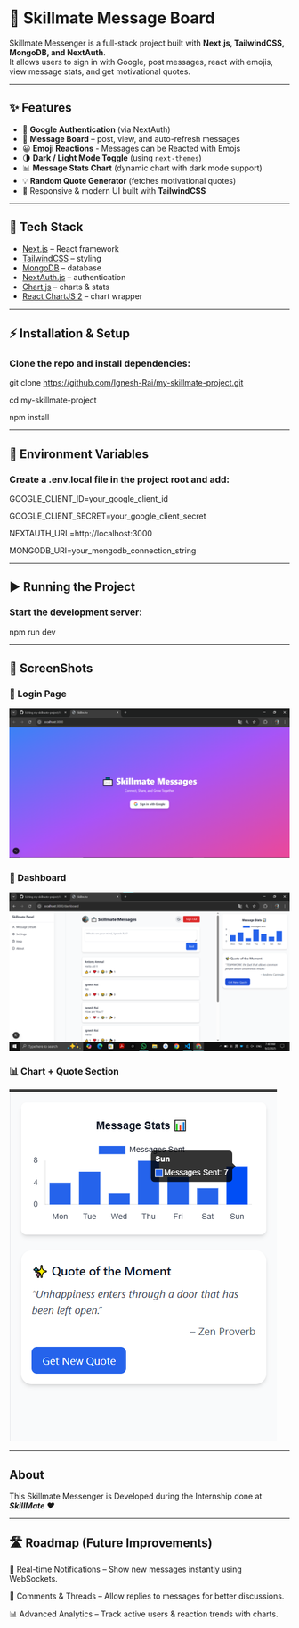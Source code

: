 # 📨 Skillmate Message Board

Skillmate Messenger is a full-stack project built with **Next.js, TailwindCSS, MongoDB, and NextAuth**.  
It allows users to sign in with Google, post messages, react with emojis, view message stats, and get motivational quotes.

---

## ✨ Features

- 🔑 **Google Authentication** (via NextAuth)  
- 📝 **Message Board** – post, view, and auto-refresh messages  
- 😀 **Emoji Reactions** - Messages can be Reacted with Emojs  
- 🌗 **Dark / Light Mode Toggle** (using `next-themes`)  
- 📊 **Message Stats Chart** (dynamic chart with dark mode support)  
- 💡 **Random Quote Generator** (fetches motivational quotes)  
- 📱 Responsive & modern UI built with **TailwindCSS**  

---

## 🚀 Tech Stack

- [Next.js](https://nextjs.org/) – React framework  
- [TailwindCSS](https://tailwindcss.com/) – styling  
- [MongoDB](https://www.mongodb.com/) – database  
- [NextAuth.js](https://next-auth.js.org/) – authentication  
- [Chart.js](https://www.chartjs.org/) – charts & stats  
- [React ChartJS 2](https://react-chartjs-2.js.org/) – chart wrapper  

---

## ⚡ Installation & Setup

### Clone the repo and install dependencies:

git clone https://github.com/Ignesh-Rai/my-skillmate-project.git

cd my-skillmate-project

npm install

---

## 🔑 Environment Variables

### Create a .env.local file in the project root and add:

GOOGLE_CLIENT_ID=your_google_client_id

GOOGLE_CLIENT_SECRET=your_google_client_secret

NEXTAUTH_URL=http://localhost:3000

MONGODB_URI=your_mongodb_connection_string

---

## ▶️ Running the Project

### Start the development server:

npm run dev

---

## 📸 ScreenShots 

### 🔑 Login Page
![Login](public/screenshots/login.png)

### 📨 Dashboard 
![Dashboard with Dark and Light Mode Toggle](public/screenshots/Final.png)

### 📊 Chart + Quote Section
![Chart + Quotes](public/screenshots/chart.png)

---

## About 

This Skillmate Messenger is Developed during the Internship done at ***SkillMate ❤***

---
## 🛣️ Roadmap (Future Improvements)

🔔 Real-time Notifications – Show new messages instantly using WebSockets.

💬 Comments & Threads – Allow replies to messages for better discussions.

📊 Advanced Analytics – Track active users & reaction trends with charts.



